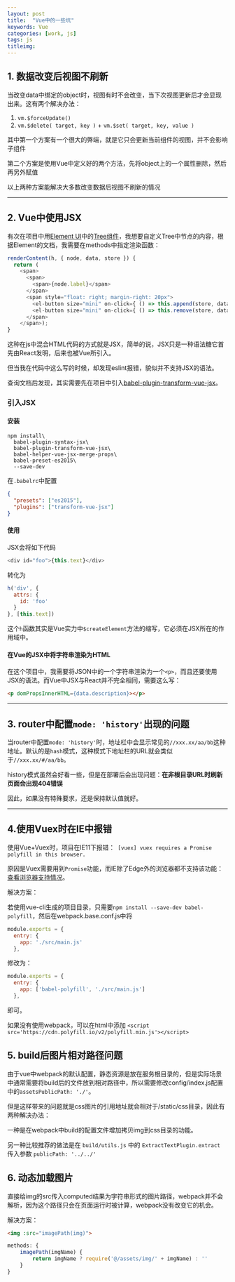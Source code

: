 ```yaml
---
layout: post
title:  "Vue中的一些坑"
keywords: Vue
categories: [work, js]
tags: js
titleimg: 
---
```


## 1. 数据改变后视图不刷新

当改变data中绑定的object时，视图有时不会改变，当下次视图更新后才会显现出来。这有两个解决办法：

1. `vm.$forceUpdate()`
2. `vm.$delete( target, key )` + `vm.$set( target, key, value )`

其中第一个方案有一个很大的弊端，就是它只会更新当前组件的视图，并不会影响子组件

第二个方案是使用Vue中定义好的两个方法，先将object上的一个属性删除，然后再另外赋值

以上两种方案能解决大多数改变数据后视图不刷新的情况


---


## 2. Vue中使用JSX

有次在项目中用[Element UI](http://element.eleme.io)中的[Tree组件](http://element.eleme.io/#/zh-CN/component/tree)，我想要自定义Tree中节点的内容，根据Element的文档，我需要在methods中指定渲染函数：

```javascript
renderContent(h, { node, data, store }) {
  return (
    <span>
      <span>
        <span>{node.label}</span>
      </span>
      <span style="float: right; margin-right: 20px">
        <el-button size="mini" on-click={ () => this.append(store, data) }>Append</el-button>
        <el-button size="mini" on-click={ () => this.remove(store, data) }>Delete</el-button>
      </span>
    </span>);
}
```

这种在js中混合HTML代码的方式就是JSX，简单的说，JSX只是一种语法糖它首先由React发明，后来也被Vue所引入。

但当我在代码中这么写的时候，却发现eslint报错，貌似并不支持JSX的语法。

查询文档后发现，其实需要先在项目中引入[babel-plugin-transform-vue-jsx](https://github.com/vuejs/babel-plugin-transform-vue-jsx#usage)。

### 引入JSX

#### 安装

```
npm install\
  babel-plugin-syntax-jsx\
  babel-plugin-transform-vue-jsx\
  babel-helper-vue-jsx-merge-props\
  babel-preset-es2015\
  --save-dev
```

在`.babelrc`中配置
```json
{
  "presets": ["es2015"],
  "plugins": ["transform-vue-jsx"]
}
```

#### 使用

JSX会将如下代码

```javascript
<div id="foo">{this.text}</div>
```

转化为

```javascript
h('div', {
  attrs: {
    id: 'foo'
  }
}, [this.text])
```

这个`h`函数其实是Vue实力中`$createElement`方法的缩写，它必须在JSX所在的作用域中。

#### 在Vue的JSX中将字符串渲染为HTML

在这个项目中，我需要将JSON中的一个字符串渲染为一个`<p>`，而且还要使用JSX的语法。而Vue中JSX与React并不完全相同，需要这么写：

```html
<p domPropsInnerHTML={data.description}></p>
```


---


## 3. router中配置`mode: 'history'`出现的问题

当router中配置`mode: 'history'`时，地址栏中会显示常见的`//xxx.xx/aa/bb`这种地址。默认的是`hash`模式，这种模式下地址栏的URL就会类似于`//xxx.xx/#/aa/bb`。

history模式虽然会好看一些，但是在部署后会出现问题：**在非根目录URL时刷新页面会出现404错误**

因此，如果没有特殊要求，还是保持默认值就好。

---

## 4.使用Vuex时在IE中报错

使用Vue+Vuex时，项目在IE11下报错：` [vuex] vuex requires a Promise polyfill in this browser.`

原因是Vuex需要用到`Promise`功能，而IE除了Edge外的浏览器都不支持该功能：[查看浏览器支持情况](http://caniuse.com/#search=promise)。

解决方案：

若使用vue-cli生成的项目目录，只需要`npm install --save-dev babel-polyfill`，然后在webpack.base.conf.js中将

```javascript
module.exports = {
  entry: {
    app: './src/main.js'
  },
```

修改为：

```javascript
module.exports = {
  entry: {
    app: ['babel-polyfill', './src/main.js']
  },
```

即可。

如果没有使用webpack，可以在html中添加
`<script src='https://cdn.polyfill.io/v2/polyfill.min.js'></script>`

## 5. build后图片相对路径问题

由于vue中webpack的默认配置，静态资源是放在服务根目录的，但是实际场景中通常需要将build后的文件放到相对路径中，所以需要修改config/index.js配置中的`assetsPublicPath: './'`。

但是这样带来的问题就是css图片的引用地址就会相对于/static/css目录，因此有两种解决办法：

一种是在webpack中build的配置文件增加拷贝img到css目录的功能。

另一种比较推荐的做法是在 `build/utils.js` 中的 `ExtractTextPlugin.extract` 传入参数 `publicPath: '../../'`

## 6. 动态加载图片

直接给img的src传入computed结果为字符串形式的图片路径，webpack并不会解析，因为这个路径只会在页面运行时被计算，webpack没有改变它的机会。

解决方案：
```html
<img :src="imagePath(img)">
```

```javascript
methods: {
    imagePath(imgName) {
        return imgName ? require('@/assets/img/' + imgName) : ''
    }
}
```